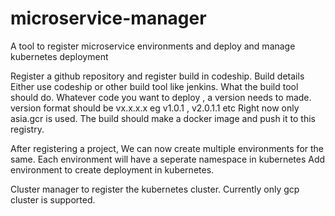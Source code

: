 # microservice-manager
A tool to register microservice environments and deploy and manage kubernetes deployment

Register a github repository and register build in codeship.
Build details
Either use codeship or other build tool like jenkins.
What the build tool should do. Whatever code you want to deploy , a version needs to made.
version format should be vx.x.x.x eg v1.0.1 , v2.0.1.1 etc
Right now only asia.gcr is used. The build should make a docker image and push it to this registry.

After registering a project, We can now create multiple environments for the same. Each environment will have a seperate namespace in kubernetes
Add environment to create deployment in kubernetes.

Cluster manager to register the kubernetes cluster. Currently only gcp cluster is supported.



